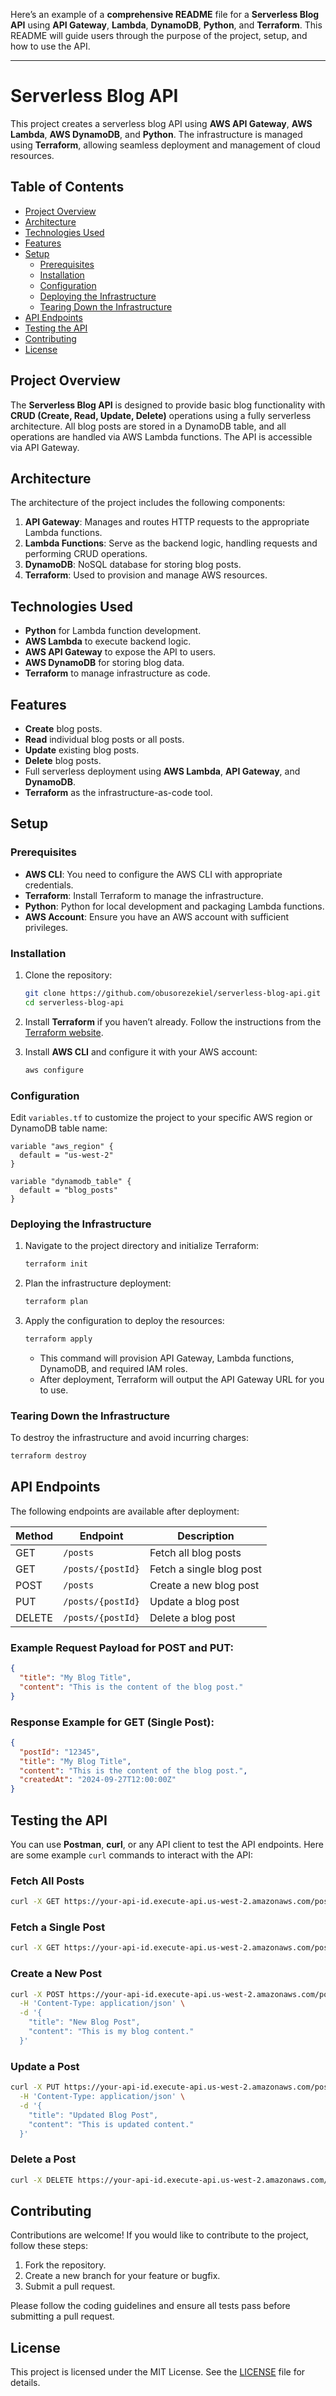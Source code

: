 Here’s an example of a **comprehensive README** file for a **Serverless Blog API** using **API Gateway**, **Lambda**, **DynamoDB**, **Python**, and **Terraform**. This README will guide users through the purpose of the project, setup, and how to use the API.

---

# Serverless Blog API

This project creates a serverless blog API using **AWS API Gateway**, **AWS Lambda**, **AWS DynamoDB**, and **Python**. The infrastructure is managed using **Terraform**, allowing seamless deployment and management of cloud resources.

## Table of Contents

- [Project Overview](#project-overview)
- [Architecture](#architecture)
- [Technologies Used](#technologies-used)
- [Features](#features)
- [Setup](#setup)
  - [Prerequisites](#prerequisites)
  - [Installation](#installation)
  - [Configuration](#configuration)
  - [Deploying the Infrastructure](#deploying-the-infrastructure)
  - [Tearing Down the Infrastructure](#tearing-down-the-infrastructure)
- [API Endpoints](#api-endpoints)
- [Testing the API](#testing-the-api)
- [Contributing](#contributing)
- [License](#license)

## Project Overview

The **Serverless Blog API** is designed to provide basic blog functionality with **CRUD (Create, Read, Update, Delete)** operations using a fully serverless architecture. All blog posts are stored in a DynamoDB table, and all operations are handled via AWS Lambda functions. The API is accessible via API Gateway.

## Architecture

The architecture of the project includes the following components:
1. **API Gateway**: Manages and routes HTTP requests to the appropriate Lambda functions.
2. **Lambda Functions**: Serve as the backend logic, handling requests and performing CRUD operations.
3. **DynamoDB**: NoSQL database for storing blog posts.
4. **Terraform**: Used to provision and manage AWS resources.

## Technologies Used

- **Python** for Lambda function development.
- **AWS Lambda** to execute backend logic.
- **AWS API Gateway** to expose the API to users.
- **AWS DynamoDB** for storing blog data.
- **Terraform** to manage infrastructure as code.

## Features

- **Create** blog posts.
- **Read** individual blog posts or all posts.
- **Update** existing blog posts.
- **Delete** blog posts.
- Full serverless deployment using **AWS Lambda**, **API Gateway**, and **DynamoDB**.
- **Terraform** as the infrastructure-as-code tool.

## Setup

### Prerequisites

- **AWS CLI**: You need to configure the AWS CLI with appropriate credentials.
- **Terraform**: Install Terraform to manage the infrastructure.
- **Python**: Python for local development and packaging Lambda functions.
- **AWS Account**: Ensure you have an AWS account with sufficient privileges.

### Installation

1. Clone the repository:

    ```bash
    git clone https://github.com/obusorezekiel/serverless-blog-api.git
    cd serverless-blog-api
    ```

2. Install **Terraform** if you haven’t already. Follow the instructions from the [Terraform website](https://www.terraform.io/downloads.html).

3. Install **AWS CLI** and configure it with your AWS account:

    ```bash
    aws configure
    ```

### Configuration

Edit `variables.tf` to customize the project to your specific AWS region or DynamoDB table name:

```hcl
variable "aws_region" {
  default = "us-west-2"
}

variable "dynamodb_table" {
  default = "blog_posts"
}
```

### Deploying the Infrastructure

1. Navigate to the project directory and initialize Terraform:

    ```bash
    terraform init
    ```

2. Plan the infrastructure deployment:

    ```bash
    terraform plan
    ```

3. Apply the configuration to deploy the resources:

    ```bash
    terraform apply
    ```

   - This command will provision API Gateway, Lambda functions, DynamoDB, and required IAM roles.
   - After deployment, Terraform will output the API Gateway URL for you to use.

### Tearing Down the Infrastructure

To destroy the infrastructure and avoid incurring charges:

```bash
terraform destroy
```

## API Endpoints

The following endpoints are available after deployment:

| Method | Endpoint                  | Description                |
|--------|---------------------------|----------------------------|
| GET    | `/posts`                   | Fetch all blog posts       |
| GET    | `/posts/{postId}`          | Fetch a single blog post   |
| POST   | `/posts`                   | Create a new blog post     |
| PUT    | `/posts/{postId}`          | Update a blog post         |
| DELETE | `/posts/{postId}`          | Delete a blog post         |

### Example Request Payload for POST and PUT:

```json
{
  "title": "My Blog Title",
  "content": "This is the content of the blog post."
}
```

### Response Example for GET (Single Post):

```json
{
  "postId": "12345",
  "title": "My Blog Title",
  "content": "This is the content of the blog post.",
  "createdAt": "2024-09-27T12:00:00Z"
}
```

## Testing the API

You can use **Postman**, **curl**, or any API client to test the API endpoints. Here are some example `curl` commands to interact with the API:

### Fetch All Posts

```bash
curl -X GET https://your-api-id.execute-api.us-west-2.amazonaws.com/posts
```

### Fetch a Single Post

```bash
curl -X GET https://your-api-id.execute-api.us-west-2.amazonaws.com/posts/{postId}
```

### Create a New Post

```bash
curl -X POST https://your-api-id.execute-api.us-west-2.amazonaws.com/posts \
  -H 'Content-Type: application/json' \
  -d '{
    "title": "New Blog Post",
    "content": "This is my blog content."
  }'
```

### Update a Post

```bash
curl -X PUT https://your-api-id.execute-api.us-west-2.amazonaws.com/posts/{postId} \
  -H 'Content-Type: application/json' \
  -d '{
    "title": "Updated Blog Post",
    "content": "This is updated content."
  }'
```

### Delete a Post

```bash
curl -X DELETE https://your-api-id.execute-api.us-west-2.amazonaws.com/posts/{postId}
```

## Contributing

Contributions are welcome! If you would like to contribute to the project, follow these steps:

1. Fork the repository.
2. Create a new branch for your feature or bugfix.
3. Submit a pull request.

Please follow the coding guidelines and ensure all tests pass before submitting a pull request.

## License

This project is licensed under the MIT License. See the [LICENSE](LICENSE) file for details.